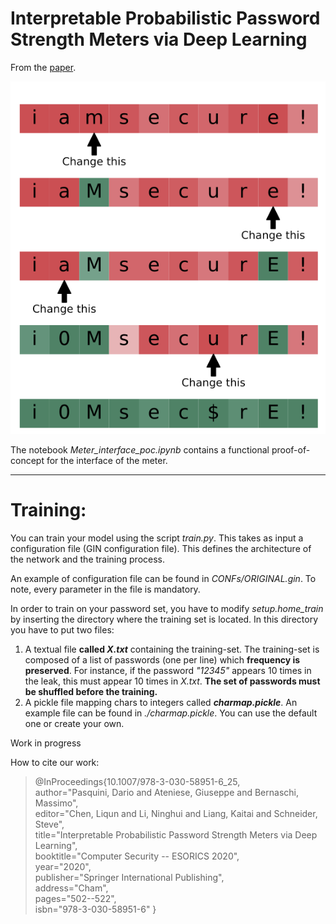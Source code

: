 # Interpretable Probabilistic Password Strength Meters via Deep Learning

From the [paper](https://arxiv.org/pdf/2004.07179.pdf).

<p align="center">
	<img src ="head.png" />
</p>

The notebook *Meter_interface_poc.ipynb*  contains a functional proof-of-concept for the interface of the meter. 

---

# Training:

You can train your model using the script *train.py*. This takes as input a configuration file (GIN configuration file).  This defines the architecture of the network and the training process.<br>

An example of configuration file can be found in *CONFs/ORIGINAL.gin*.  To note, every parameter in the file is mandatory.<br>

In order to train on your password set, you have to modify *setup.home_train* by inserting the directory where the training set is located. In this directory you have to put two files:

1. A textual file **called *X.txt*** containing the training-set. The training-set is composed of a list of passwords (one per line) which **frequency is preserved**. For instance, if the password *"12345"* appears 10 times in the leak, this must appear 10 times in *X.txt*. **The set of passwords must be shuffled before the training.** 
2. A pickle file mapping chars to integers called ***charmap.pickle***. An example file can be found in *./charmap.pickle*. You can use the default one or create your own.

Work in progress



How to cite our work:

> @InProceedings{10.1007/978-3-030-58951-6_25,<br>
> 	author="Pasquini, Dario
> 	and Ateniese, Giuseppe
> 	and Bernaschi, Massimo",<br>
> 	editor="Chen, Liqun
> 	and Li, Ninghui
> 	and Liang, Kaitai
> 	and Schneider, Steve",<br>
> 	title="Interpretable Probabilistic Password Strength Meters via Deep Learning",<br>
> 	booktitle="Computer Security -- ESORICS 2020",<br>
> 	year="2020",<br>
> 	publisher="Springer International Publishing",<br>
> 	address="Cham",<br>
> 	pages="502--522",<br>
> 	isbn="978-3-030-58951-6"
> }

